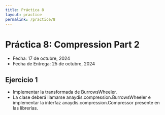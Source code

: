 ```yaml
---
title: Práctica 8
layout: practice
permalink: /practice/8
---
```


# Práctica 8: Compression Part 2

* Fecha: 17 de octubre, 2024
* Fecha de Entrega: 25 de octubre, 2024

## Ejercicio 1

* Implementar la transformada de BurrowsWheeler.
* La clase deberá llamarse anaydis.compression.BurrowsWheeler e implementar la interfaz anaydis.compression.Compressor presente en las librerías.
